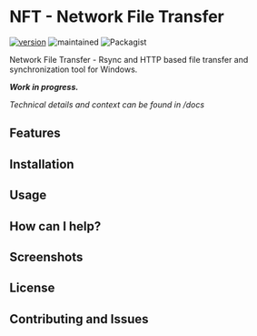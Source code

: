 # NFT - Network File Transfer
[![version](https://img.shields.io/badge/version-0.7--alpha-yellow.svg)]() ![maintained](https://img.shields.io/maintenance/yes/2018.svg)
![Packagist](https://img.shields.io/packagist/l/doctrine/orm.svg)

Network File Transfer - Rsync and HTTP based file transfer and synchronization tool for Windows.

_**Work in progress.**_

*Technical details and context can be found in /docs*

## Features

## Installation

## Usage

## How can I help?

## Screenshots

## License

## Contributing and Issues
